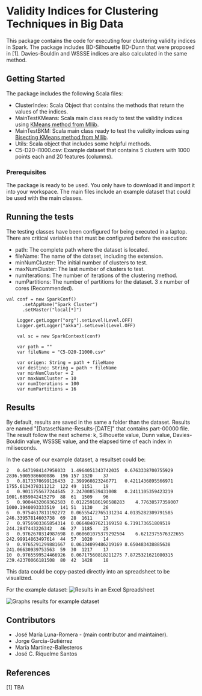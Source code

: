 # Validity Indices for Clustering Techniques in Big Data

This package contains the code for executing four clustering validity indices in Spark. The package includes BD-Silhouette BD-Dunn that were proposed in [1]. Davies-Bouldin and WSSSE indices are also calculated in the same method.

## Getting Started
The package includes the following Scala files:
* ClusterIndex: Scala Object that contains the methods that return the values of the indices.
* MainTestKMeans: Scala main class ready to test the validity indices using [KMeans method from Mllib](https://spark.apache.org/docs/1.6.2/mllib-clustering.html#k-means).
* MainTestBKM: Scala main class ready to test the validity indices using [Bisecting KMeans method from Mllib](https://spark.apache.org/docs/1.6.2/mllib-clustering.html#bisecting-k-means).
* Utils: Scala object that includes some helpful methods.
* C5-D20-I1000.csv: Example dataset that contains 5 clusters with 1000 points each and 20 features (columns).

### Prerequisites

The package is ready to be used. You only have to download it and import it into your workspace. The main files include an example dataset that could be used with the main classes.

## Running the tests

The testing classes have been configured for being executed in a laptop. There are critical variables that must be configured before the execution:
* path: The complete path where the dataset is located.
* fileName: The name of the dataset, including the extension.
* minNumCluster: The initial number of clusters to test.
* maxNumCluster: The last number of clusters to test.
* numIterations: The number of iterations of the clustering method.
* numPartitions: The number of partitions for the dataset. 3 x number of cores (Recommended).


```
val conf = new SparkConf()
      .setAppName("Spark Cluster")
      .setMaster("local[*]")

    Logger.getLogger("org").setLevel(Level.OFF)
    Logger.getLogger("akka").setLevel(Level.OFF)

    val sc = new SparkContext(conf)

    var path = ""
    var fileName = "C5-D20-I1000.csv"

    var origen: String = path + fileName
    var destino: String = path + fileName
    var minNumCluster = 2
    var maxNumCluster = 10
    var numIterations = 100
    var numPartitions = 16
```


## Results

By default, results are saved in the same a folder than the dataset. Results are named "[DatasetName-Results-[DATE]" that contains part-00000 file. The result follow the next scheme: k, Silhouette value, Dunn value, Davies-Bouldin value, WSSSE value, and the elapsed time of each index in miliseconds. 

In the case of our example dataset, a resultset could be:
```
2	0.6471984147958033	1.4964051343742035	0.6763338700755929	2836.5005986600886	196	157	1320	37
3	0.8173370699126433	2.399960823246771	0.4211436895566971	1755.6134378311212	122	49	1151	19
4	0.9011755677244645	2.247008539431008	0.2411105359423219	1001.6859042415279	88	61	1509	96
5	0.9004432069362583	0.012259186190588283	4.77638577359007	1000.1940093333519	141	51	1130	26
6	0.9754617811192272	0.06555472765131234	4.0135282309791585	246.33957814603738	69	28	1611	17
7	0.9756903365854314	0.06648407621169158	6.719173651809519	244.2847443226342	46	27	1185	25
8	0.9762670314987698	0.060601075379292504	6.6212375576322655	242.99914863497614	44	57	1020	14
9	0.9765291299881667	0.06134099486219169	8.650483438885638	241.06630939753563	59	30	1217	17
10	0.9765599524466926	0.06717560818211275	7.8725321621080315	239.42370066181508	80	42	1428	18
```

This data could be copy-pasted directly into an spreadsheet to be visualized.

For the example dataset:
![Results in an Excel Spreadsheet](https://github.com/josemarialuna/ClusterIndices/blob/master/result_data.PNG)

![Graphs results for example dataset](https://github.com/josemarialuna/ClusterIndices/blob/master/result_graph.PNG)

## Contributors

* José María Luna-Romera - (main contributor and maintainer).
* Jorge García-Gutiérrez
* María Martínez-Ballesteros
* José C. Riquelme Santos

## References

[1] TBA

